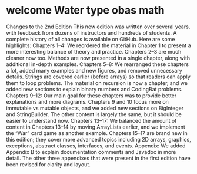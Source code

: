 # welcome Water type obas math

Changes to the 2nd Edition
This new edition was written over several years, with feedback from dozens
of instructors and hundreds of students. A complete history of all changes is
available on GitHub. Here are some highlights:
Chapters 1–4: We reordered the material in Chapter 1 to present a more interesting balance of theory and practice. Chapters 2–3 are much cleaner
now too. Methods are now presented in a single chapter, along with
additional in-depth examples.
Chapters 5–8: We rearranged these chapters a lot, added many examples
and new figures, and removed unnecessary details. Strings are covered
earlier (before arrays) so that readers can apply them to loop problems.
The material on recursion is now a chapter, and we added new sections
to explain binary numbers and CodingBat problems.
Chapters 9–12: Our main goal for these chapters was to provide better explanations and more diagrams. Chapters 9 and 10 focus more on immutable vs mutable objects, and we added new sections on BigInteger
and StringBuilder. The other content is largely the same, but it should
be easier to understand now.
Chapters 13–17: We balanced the amount of content in Chapters 13–14 by
moving ArrayLists earlier, and we implement the “War” card game as
another example. Chapters 15–17 are brand new in this edition; they
cover more advanced topics including 2D arrays, graphics, exceptions,
abstract classes, interfaces, and events.
Appendix: We added Appendix B to explain documentation comments
and Javadoc in more detail. The other three appendixes that were
present in the first edition have been revised for clarity and layout.